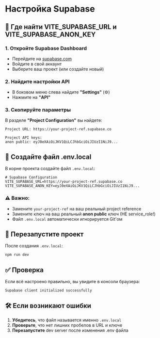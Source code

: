 # Настройка Supabase

## 🔑 Где найти VITE_SUPABASE_URL и VITE_SUPABASE_ANON_KEY

### 1. Откройте Supabase Dashboard
- Перейдите на [supabase.com](https://supabase.com)
- Войдите в свой аккаунт
- Выберите ваш проект (или создайте новый)

### 2. Найдите настройки API
- В боковом меню слева найдите **"Settings"** (⚙️)
- Нажмите на **"API"**

### 3. Скопируйте параметры
В разделе **"Project Configuration"** вы найдете:

```
Project URL: https://your-project-ref.supabase.co
```

```
Project API keys:
anon public: eyJ0eXAiOiJKV1QiLCJhbGciOiJIUzI1NiJ9...
```

## 📝 Создайте файл .env.local

В корне проекта создайте файл `.env.local`:

```env
# Supabase Configuration
VITE_SUPABASE_URL=https://your-project-ref.supabase.co
VITE_SUPABASE_ANON_KEY=eyJ0eXAiOiJKV1QiLCJhbGciOiJIUzI1NiJ9...
```

### ⚠️ Важно:
- Замените `your-project-ref` на ваш реальный project reference
- Замените ключ на ваш реальный **anon public** ключ (НЕ service_role!)
- Файл `.env.local` автоматически игнорируется Git'ом

## 🔄 Перезапустите проект

После создания `.env.local`:

```bash
npm run dev
```

## ✅ Проверка

Если всё настроено правильно, вы увидите в консоли браузера:
```
Supabase client initialized successfully
```

## 🛠️ Если возникают ошибки

1. **Убедитесь**, что файл называется именно `.env.local`
2. **Проверьте**, что нет лишних пробелов в URL и ключе
3. **Перезапустите** dev server после изменения .env файла 